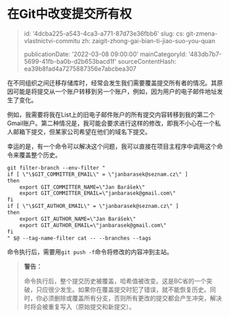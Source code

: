 在Git中改变提交所有权
============

> id: '4dcba225-a543-4ca3-a771-87d73e36fbb6'
> slug:
> 	cs: git-zmena-vlastnictvi-commitu
> 	zh: zaigit-zhong-gai-bian-ti-jiao-suo-you-quan
> 
> publicationDate: '2022-03-08 09:00:00'
> mainCategoryId: '483db7b7-5699-41fb-ba0b-d2b653bacd1f'
> sourceContentHash: ea39b8fad4a7275887356e7abcbea307

在不同组织之间迁移存储库时，经常会发生我们需要覆盖提交所有者的情况。其原因可能是将提交从一个账户转移到另一个账户，例如，因为用户的电子邮件地址发生了变化。

例如，我需要将我在List上的旧电子邮件账户的所有提交内容转移到我的第二个Gmail账户。第二种情况是，我可能会要求进行这样的修改，即我不小心在一个私人邮箱下提交，但某家公司希望在他们的域名下提交。

幸运的是，有一个命令可以解决这个问题，我可以直接在项目主程序中调用这个命令来覆盖整个历史。

```txt
git filter-branch --env-filter "
if [ \"\$GIT_COMMITTER_EMAIL\" = \"janbarasek@seznam.cz\" ]
then
    export GIT_COMMITTER_NAME=\"Jan Barášek\"
    export GIT_COMMITTER_EMAIL=\"janbarasek@gmail.com\"
fi
if [ \"\$GIT_AUTHOR_EMAIL\" = \"janbarasek@seznam.cz\" ]
then
    export GIT_AUTHOR_NAME=\"Jan Barášek\"
    export GIT_AUTHOR_EMAIL=\"janbarasek@gmail.com\"
fi
" $@ --tag-name-filter cat -- --branches --tags
```

命令执行后，需要用`git push -f`命令将修改的内容冲到主站。

> **警告：**
>
> 命令执行后，整个提交历史被覆盖，哈希值被改变。这是BC省的一个突破，只应很少发生。如果你在覆盖提交时犯了错误，就不能恢复历史。同时，你必须删除或覆盖所有分支，否则所有更改的提交都会产生冲突，解决时将会被重复写入（原始提交和新提交）。
